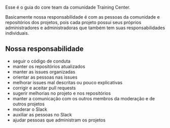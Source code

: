 Esse é o guia do core team da comunidade Training Center.

Basicamente nossa responsabilidade é com as pessoas da comunidade e repositórios dos projetos, pois cada projeto possui seus próprios administradores e administradoras que também tem suas responsabilidades individuais.

## Nossa responsabilidade

- seguir o código de conduta
- manter os repositórios atualizados
- manter as issues organizadas
- orientar as pessoas nas issues
- melhorar issues mal descritas ou pouco explicativas
- corrigir e aceitar pull requests
- sugerir melhorias no projeto e nos repositórios
- manter a comunicação com os outros membros da moderação e de outros projetos
- moderar o Slack
- auxiliar as pessoas no Slack
- ajudar pessoas que administram os projetos
